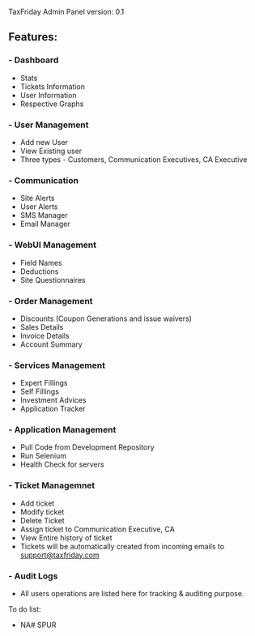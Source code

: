 TaxFriday Admin Panel
version: 0.1

## Features: ##

### - Dashboard ###
 + Stats
 + Tickets Information
 + User Information
 + Respective Graphs

### - User Management ###
 + Add new User
 + View Existing user
 + Three types - Customers, Communication Executives, CA Executive
 
### - Communication ###
 + Site Alerts
 + User Alerts
 + SMS Manager
 + Email Manager

### - WebUI Management ###
 + Field Names
 + Deductions
 + Site Questionnaires 

### - Order Management ###
 + Discounts (Coupon Generations and issue waivers)
 + Sales Details
 + Invoice Details
 + Account Summary

### - Services Management ###
 + Expert Fillings
 + Self Fillings
 + Investment Advices
 + Application Tracker

### - Application Management ###
 + Pull Code from Development Repository
 + Run Selenium
 + Health Check for servers

### - Ticket Managemnet ###
 + Add ticket
 + Modify ticket
 + Delete Ticket
 + Assign ticket to Communication Executive, CA
 + View Entire history of ticket
 + Tickets will be automatically created from incoming emails to support@taxfriday.com
 
### - Audit Logs ###
 + All users operations are listed here for tracking & auditing purpose.


 To do list:
  - NA# SPUR
